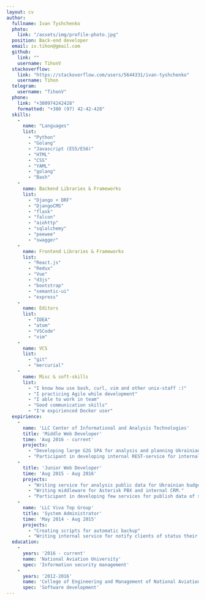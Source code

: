 ```yaml
---
layout: cv
author:
  fullname: Ivan Tyshchenko
  photo:
    link: "/assets/img/profile-photo.jpg"
  position: Back-end developer
  email: iv.tihon@gmail.com
  github:
    link: ""
    username: TihonV
  stackoverflow:
    link: "https://stackoverflow.com/users/5644331/ivan-tyshchenko"
    username: Tihon
  telegram:
    username: "TihonV"
  phone:
    link: "+380974242428"
    formatted: "+380 (97) 42-42-428"
  skills:
    -
      name: "Languages"
      list:
        - "Python"
        - "Golang"
        - "Javascript (ES5/ES6)"
        - "HTML"
        - "CSS"
        - "YAML"
        - "golang"
        - "Bash"
    -
      name: Backend Libraries & Frameworks
      list:
        - "Django + DRF"
        - "DjangoCMS"
        - "flask"
        - "falcon"
        - "aiohttp"
        - "sqlalchemy"
        - "peewee"
        - "swagger"
    -
      name: Frontend Libraries & Frameworks
      list:
        - "React.js"
        - "Redux"
        - "Vue"
        - "d3js"
        - "bootstrap"
        - "semantic-ui"
        - "express"
    -
      name: Editors
      list:
        - "IDEA"
        - "atom"
        - "VSCode"
        - "vim"
    -
      name: VCS
      list:
        - "git"
        - "mercurial"
    -
      name: Misc & soft-skills
      list:
        - "I know how use bash, curl, vim and other unix-staff :)"
        - "I practicing Agile while development"
        - "I able to work in team"
        - "Good communication skills"
        - "I'm expirienced Docker user"
  expirience:
    -
      name: 'LLC Center of Informational and Analysis Technologies'
      title: 'Middle Web Developer'
      time: 'Aug 2016 - current'
      projects:
        - "Developing large G2G SPA for analysis and planning Ukrainian budget costs and earning."
        - "Participant in developing internal REST-service for internal report system."
    -
      title: 'Junior Web Developer'
      time: 'Aug 2015 - Aug 2016'
      projects:
        - "Writing service for analysis public data for Ukrainian budget system."
        - "Writing middleware for Asterisk PBX and internal CRM."
        - "Participant in developing few services for publish data of state budget."
    -
      name: 'LLC Viva Top Group'
      title: 'System Administrator'
      time: 'May 2014 - Aug 2015'
      projects:
        - "Creating scripts for automatic backup"
        - "Writing internal service for notify clients of status their medical analysis via e-mail."
  education:
    -
      years: '2016 - current'
      name: 'National Aviation University'
      spec: 'Information security management'
    -
      years: '2012-2016'
      name: 'College of Engineering and Management of National Aviation University'
      spec: 'Software development'
---
```

